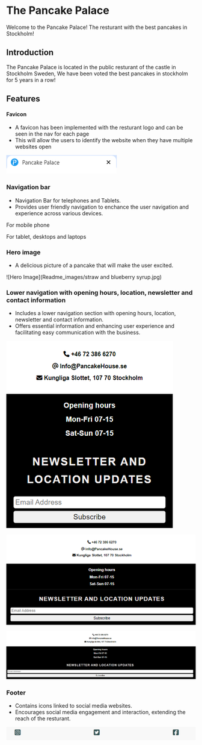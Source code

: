 # The Pancake Palace

Welcome to the Pancake Palace! The resturant with the best pancakes in Stockholm!

## Introduction

The Pancake Palace is located in the public resturant of the castle in Stockholm Sweden, We have been voted the best pancakes in stockholm for 5 years in a row!

## Features

#### Favicon
* A favicon has been implemented with the resturant logo and can be seen in the nav for each page
* This will allow the users to identify the website when they have multiple websites open

![Readme_images](Readme_images/Faviconreadme.png)

### Navigation bar

* Navigation Bar for telephones and Tablets.
* Provides user friendly navigation to enchance the user navigation and experience across various devices.

For mobile phone

For tablet, desktops and laptops


### Hero image

* A delicious picture of a pancake that will make the user excited.

![Hero Image](Readme_images/straw and blueberry syrup.jpg)


### Lower navigation with opening hours, location, newsletter and contact information

* Includes a lower navigation section with opening hours, location, newsletter and contact information.
* Offers essential information and enhancing user experience and facilitating easy communication with the business.

![lower nav](Readme_images/info_phone.PNG)

![lower nav-tablet](Readme_images/info_tablet.PNG)

![Lower nav laptop and desktop](Readme_images/info_desctop.PNG)


### Footer
* Contains icons linked to social media websites.
* Encourages social media engagement and interaction, extending the reach of the resturant.

![Socials bar](Readme_images/social.PNG)